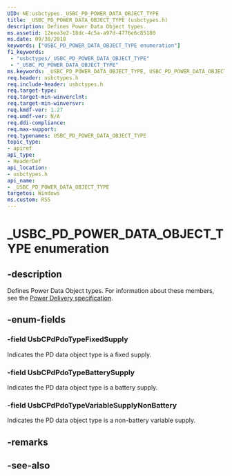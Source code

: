 ```yaml
---
UID: NE:usbctypes._USBC_PD_POWER_DATA_OBJECT_TYPE
title: _USBC_PD_POWER_DATA_OBJECT_TYPE (usbctypes.h)
description: Defines Power Data Object types.
ms.assetid: 12eea3e2-18dc-4c5a-a97d-4776e6c85180
ms.date: 09/30/2018
keywords: ["USBC_PD_POWER_DATA_OBJECT_TYPE enumeration"]
f1_keywords:
 - "usbctypes/_USBC_PD_POWER_DATA_OBJECT_TYPE"
 - "_USBC_PD_POWER_DATA_OBJECT_TYPE"
ms.keywords: _USBC_PD_POWER_DATA_OBJECT_TYPE, USBC_PD_POWER_DATA_OBJECT_TYPE, 
req.header: usbctypes.h
req.include-header: usbctypes.h
req.target-type:
req.target-min-winverclnt:
req.target-min-winversvr:
req.kmdf-ver: 1.27
req.umdf-ver: N/A
req.ddi-compliance:
req.max-support:
req.typenames: USBC_PD_POWER_DATA_OBJECT_TYPE
topic_type: 
- apiref
api_type: 
- HeaderDef
api_location: 
- usbctypes.h
api_name: 
- _USBC_PD_POWER_DATA_OBJECT_TYPE
targetos: Windows
ms.custom: RS5
---
```


# _USBC_PD_POWER_DATA_OBJECT_TYPE enumeration

## -description
Defines Power Data Object types. For information about these members, see the [Power Delivery specification](https://www.usb.org/documents?search=&tid_2%5B0%5D=40&items_per_page=50).


## -enum-fields

### -field UsbCPdPdoTypeFixedSupply 
Indicates the PD data object type is a fixed supply.

### -field UsbCPdPdoTypeBatterySupply 
Indicates the PD data object type is a battery supply.

### -field UsbCPdPdoTypeVariableSupplyNonBattery 
Indicates the PD data object type is a non-battery variable supply.

## -remarks

## -see-also
